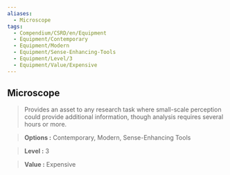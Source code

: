 ```yaml
---
aliases:
  - Microscope
tags:
  - Compendium/CSRD/en/Equipment
  - Equipment/Contemporary
  - Equipment/Modern
  - Equipment/Sense-Enhancing-Tools
  - Equipment/Level/3
  - Equipment/Value/Expensive
---
```

    
      
## Microscope      
      
>Provides an asset to any research task where small-scale perception could provide additional information, though analysis requires several hours or more.      
> **Options :** Contemporary, Modern, Sense-Enhancing Tools      
> **Level :** 3      
> **Value :** Expensive